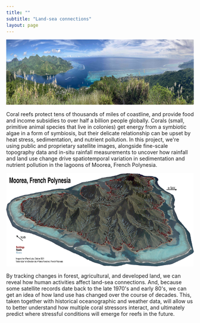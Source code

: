 ```yaml
---
title: ""
subtitle: "Land-sea connections"
layout: page
---
```


<img src="/img/northShore.jpg" alt="North shore lagoons of Moorea." height="175">
  
Coral reefs protect tens of thousands of miles of coastline, and provide food and income subsidies to over half a billion people globally. Corals (small, primitive animal species that live in colonies) get energy from a symbiotic algae in a form of symbiosis, but their delicate relationship can be upset by heat stress, sedimentation, and nutrient pollution. In this project, we're using public and proprietary satellite images, alongside fine-scale topography data and in-situ rainfall measurements to uncover how rainfall and land use change drive spatiotemporal variation in sedimentation and nutrient pollution in the lagoons of Moorea, French Polynesia.

<img src="/img/3disland.jpg" alt="North shore lagoons of Moorea." height="250">

By tracking changes in forest, agricultural, and developed land, we can reveal how human activities affect land-sea connections. And, because some satellite records date back to the late 1970's and early 80's, we can get an idea of how land use has changed over the course of decades. This, taken together with historical oceanographic and weather data, will allow us to better understand how multiple coral stressors interact, and ultimately predict where stressful conditions will emerge for reefs in the future.


